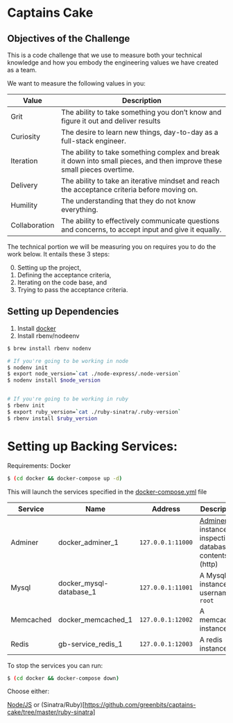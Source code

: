# Captains Cake

## Objectives of the Challenge

This is a code challenge that we use to measure both your technical knowledge and how you embody the engineering values we have created as a team.

We want to measure the following values in you:

| Value          | Description                 |
|----------------|-----------------------------|
| Grit           | The ability to take something you don’t know and figure it out and deliver results |
| Curiosity      | The desire to learn new things, day-to-day as a full-stack engineer. |
| Iteration      | The ability to take something complex and break it down into small pieces, and then improve these small pieces overtime. |
| Delivery       | The ability to take an iterative mindset and reach the acceptance criteria before moving on.|
| Humility       | The understanding that they do not know everything. |
| Collaboration  | The ability to effectively communicate questions and concerns, to accept input and give it equally. |

The technical portion we will be measuring you on requires you to do the work below. It entails these 3 steps:

0) Setting up the project,
1) Defining the acceptance criteria,
2) Iterating on the code base, and
3) Trying to pass the acceptance criteria.

## Setting up Dependencies
1) Install [docker](https://docs.docker.com/docker-for-mac/install/)
2) Install rbenv/nodeenv

```bash
$ brew install rbenv nodenv

# If you're going to be working in node
$ nodenv init
$ export node_version=`cat ./node-express/.node-version`
$ nodenv install $node_version


# If you're going to be working in ruby
$ rbenv init
$ export ruby_version=`cat ./ruby-sinatra/.ruby-version`
$ rbenv install $ruby_version
```

# Setting up Backing Services:
Requirements: Docker

```bash
$ (cd docker && docker-compose up -d)
```

This will launch the services specified in the [docker-compose.yml](./docker/docker-compose.yml) file


| Service          | Name                        | Address           | Description                                                          |
|------------------|-----------------------------|-------------------|----------------------------------------------------------------------|
| Adminer          | docker_adminer_1            | `127.0.0.1:11000` | [Adminer](https://www.adminer.org/) instance for inspecting database contents (http) |
| Mysql         | docker_mysql-database_1  | `127.0.0.1:11001` | A Mysql instance, username is `root`      |
| Memcached        | docker_memcached_1          | `127.0.0.1:12002` | A memcached instance                                                 |
| Redis            | gb-service_redis_1          | `127.0.0.1:12003` | A redis instance                                                     |

To stop the services you can run:
```bash
$ (cd docker && docker-compose down)
```

Choose either:

[Node/JS](https://github.com/greenbits/captains-cake/tree/master/node-express) or (Sinatra/Ruby)[https://github.com/greenbits/captains-cake/tree/master/ruby-sinatra]
